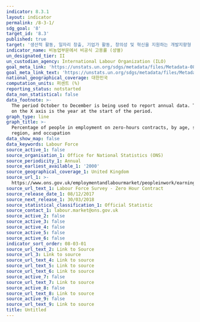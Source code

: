 ```yaml
---
indicator: 8.3.1
layout: indicator
permalink: /8-3-1/
sdg_goal: '8'
target_id: '8.3'
published: true
target: '생산적 활동, 일자리 창출, 기업가 활동, 창의성 및 혁신을 지원하는 개발지향형 정책 촉진; 중소기업 육성'
indicator_name: 비농업부문에서 비공식 고용률 (성별)
un_designated_tier: II
un_custodian_agency: International Labour Organization (ILO)
goal_meta_link: 'https://unstats.un.org/sdgs/metadata/files/Metadata-08-03-01.pdf'
goal_meta_link_text: 'https://unstats.un.org/sdgs/metadata/files/Metadata-08-03-01.pdf'
national_geographical_coverage: 대한민국
computation_units: 퍼센트 (%)
reporting_status: notstarted
data_non_statistical: false
data_footnote: >-
  The period October to December is being used to report annual data. The date
  on the X axis is the year at the start of the period.
graph_type: line
graph_title: >-
  Percentage of people in employment on zero-hours contracts, by age, sex,
  region, and occupation
data_show_map: false
data_keywords: Labour Force
source_active_1: false
source_organisation_1: Office for National Statistics (ONS)
source_periodicity_1: Annual
source_earliest_available_1: '2000'
source_geographical_coverage_1: United Kingdom
source_url_1: >-
  https://www.ons.gov.uk/employmentandlabourmarket/peopleinwork/earningsandworkinghours/datasets/zerohourssummarydatatables
source_url_text_1: Labour Force Survey - Zero Hour Contract
source_release_date_1: 08/12/2017
source_next_release_1: 30/03/2018
source_statistical_classification_1: Official Statistic
source_contact_1: labour.market@ons.gov.uk
source_active_2: false
source_active_3: false
source_active_4: false
source_active_5: false
source_active_6: false
indicator_sort_order: 08-03-01
source_url_text_2: Link to Source
source_url_3: Link to source
source_url_text_4: Link to source
source_url_text_5: Link to source
source_url_text_6: Link to source
source_active_7: false
source_url_text_7: Link to source
source_active_8: false
source_url_text_8: Link to source
source_active_9: false
source_url_text_9: Link to source
title: Untitled
---
```

